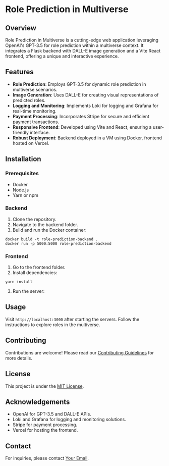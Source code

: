 # Role Prediction in Multiverse

## Overview
Role Prediction in Multiverse is a cutting-edge web application leveraging OpenAI's GPT-3.5 for role prediction within a multiverse context. It integrates a Flask backend with DALL-E image generation and a Vite React frontend, offering a unique and interactive experience.

## Features
- **Role Prediction**: Employs GPT-3.5 for dynamic role prediction in multiverse scenarios.
- **Image Generation**: Uses DALL-E for creating visual representations of predicted roles.
- **Logging and Monitoring**: Implements Loki for logging and Grafana for real-time monitoring.
- **Payment Processing**: Incorporates Stripe for secure and efficient payment transactions.
- **Responsive Frontend**: Developed using Vite and React, ensuring a user-friendly interface.
- **Robust Deployment**: Backend deployed in a VM using Docker, frontend hosted on Vercel.

## Installation

### Prerequisites
- Docker
- Node.js
- Yarn or npm

### Backend
1. Clone the repository.
2. Navigate to the backend folder.
3. Build and run the Docker container:

```
docker build -t role-prediction-backend .
docker run -p 5000:5000 role-prediction-backend
```

### Frontend
1. Go to the frontend folder.
2. Install dependencies:
```
yarn install
```
3. Run the server:


## Usage
Visit `http://localhost:3000` after starting the servers. Follow the instructions to explore roles in the multiverse.

## Contributing
Contributions are welcome! Please read our [Contributing Guidelines](CONTRIBUTING.md) for more details.

## License
This project is under the [MIT License](LICENSE.md).

## Acknowledgements
- OpenAI for GPT-3.5 and DALL-E APIs.
- Loki and Grafana for logging and monitoring solutions.
- Stripe for payment processing.
- Vercel for hosting the frontend.

## Contact
For inquiries, please contact [Your Email](mailto:cibimn@outlook.com).

